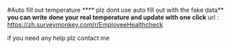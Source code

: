 
#Auto fill out temperature
**** plz dont use auto fill out with the fake data**
**you can write done your real temperature and update with one click**
url : https://zh.surveymonkey.com/r/EmployeeHealthcheck

if you need any help plz contact me
